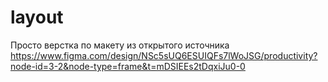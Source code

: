 # layout
Просто верстка по макету из открытого источника
https://www.figma.com/design/NSc5sUQ6ESUIQFs7lWoJSG/productivity?node-id=3-2&node-type=frame&t=mDSIEEs2tDqxiJu0-0

